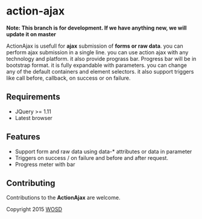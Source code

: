  action-ajax
===========
**Note: This branch is for development. If we have anything new, we will update it on master**

ActionAjax is usefull for **ajax**  submission of **forms or raw data**. you can perform ajax submission in a single line. you can use action ajax with any technology and platform. it also provide prograss bar. Progress bar will be in bootstrap format. it is fully expandable with parameters. you can change any of the default containers and element selectors. it also support triggers like call before, callback, on success or on failure.

## Requirements

- JQuery >= 1.11
- Latest browser

## Features

- Support form and raw data using data-* attributes or data in parameter
- Triggers on success / on failure and before and after request.
- Progress meter with bar

## Contributing

Contributions to the **ActionAjax** are welcome.

Copyright 2015 [WOSD](http://facebook.com/)

